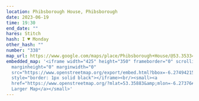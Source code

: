 ```yaml
---
location: Phibsborough House, Phibsborough
date: 2023-06-19
time: 19:30
end_date: ""
hares: Stitch
hash: I ♥ Monday
other_hash: ""
number: "338"
map_url: https://www.google.com/maps/place/Phibsborough+House/@53.3533473,-6.2743136,15.53z/data=!4m6!3m5!1s0x48670dd5a4fc6573:0x4410d9a9a5656cb6!8m2!3d53.3588534!4d-6.2737057!16s%2Fg%2F11fr3ycst2
embedded_map: '<iframe width="425" height="350" frameborder="0" scrolling="no"
  marginheight="0" marginwidth="0"
  src="https://www.openstreetmap.org/export/embed.html?bbox=-6.274942159652711%2C53.35813805490032%2C-6.27257913351059%2C53.35951309636986&amp;layer=mapnik&amp;marker=53.35882558118102%2C-6.27376064658165"
  style="border: 1px solid black"></iframe><br/><small><a
  href="https://www.openstreetmap.org/?mlat=53.35883&amp;mlon=-6.27376#map=19/53.35883/-6.27376">View
  Larger Map</a></small>'
---
```

